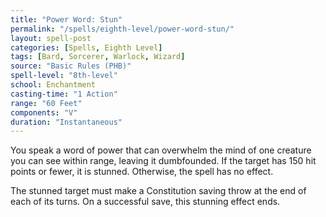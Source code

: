 ```yaml
---
title: "Power Word: Stun"
permalink: "/spells/eighth-level/power-word-stun/"
layout: spell-post
categories: [Spells, Eighth Level]
tags: [Bard, Sorcerer, Warlock, Wizard]
source: "Basic Rules (PHB)"
spell-level: "8th-level"
school: Enchantment
casting-time: "1 Action"
range: "60 Feet"
components: "V"
duration: "Instantaneous"
---
```


You speak a word of power that can overwhelm the mind of one creature you can see within range, leaving it dumbfounded. If the target has 150 hit points or fewer, it is stunned. Otherwise, the spell has no effect.

The stunned target must make a Constitution saving throw at the end of each of its turns. On a successful save, this stunning effect ends.